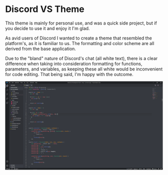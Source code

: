 # Discord VS Theme

This theme is mainly for personal use, and was a quick side project, but if you decide to use it and enjoy it I'm glad.

As avid users of Discord I wanted to create a theme that resembled the platform's, as it 
is familiar to us. The formatting and color scheme are all derived from the base application.

Due to the "bland" nature of Discord's chat (all white text), there is a clear difference when taking into consideration
formatting for functions, parameters, and variables, as keeping these all white would be inconvenient for code editing. 
That being said, I'm happy with the outcome. 


![image](./Capture.PNG)
